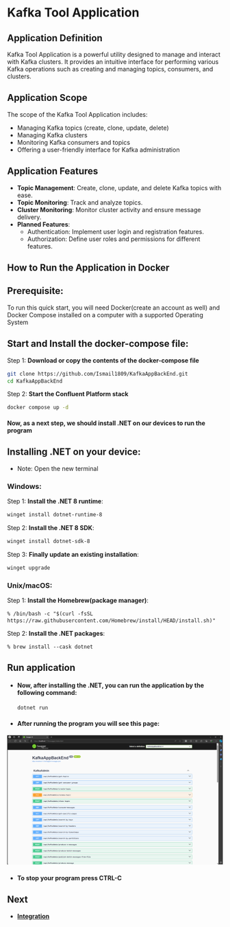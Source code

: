 # Kafka Tool Application

## Application Definition
Kafka Tool Application is a powerful utility designed to manage and interact with Kafka clusters. It provides an intuitive interface for performing various Kafka operations such as creating and managing topics, consumers, and clusters.

## Application Scope
The scope of the Kafka Tool Application includes:
- Managing Kafka topics (create, clone, update, delete)
- Managing Kafka clusters
- Monitoring Kafka consumers and topics
- Offering a user-friendly interface for Kafka administration

## Application Features
- **Topic Management**: Create, clone, update, and delete Kafka topics with ease.
- **Topic Monitoring**: Track and analyze topics.
- **Cluster Monitoring**: Monitor cluster activity and ensure message delivery.
- **Planned Features**:
  - Authentication: Implement user login and registration features.
  - Authorization: Define user roles and permissions for different features.

## How to Run the Application in Docker

## Prerequisite:
To run this quick start, you will need Docker(create an account as well) and Docker Compose installed on a computer with a supported Operating System

## Start and Install the docker-compose file:

Step 1: **Download or copy the contents of the docker-compose file**
   ```bash
   git clone https://github.com/Ismail1809/KafkaAppBackEnd.git
   cd KafkaAppBackEnd
   ```
Step 2: **Start the Confluent Platform stack**
  ```bash
  docker compose up -d
  ```

#### Now, as a next step, we should install .NET on our devices to run the program

## Installing .NET on your device:
- Note: Open the new terminal
   
### Windows:
Step 1: **Install the .NET 8 runtime**:
  ```bash
  winget install dotnet-runtime-8
  ```
Step 2: **Install the .NET 8 SDK**:
  ```bash
  winget install dotnet-sdk-8
  ```
Step 3: **Finally update an existing installation**:
  ```bash
  winget upgrade
  ```
### Unix/macOS:
Step 1: **Install the Homebrew(package manager)**:
  ```console
  % /bin/bash -c "$(curl -fsSL https://raw.githubusercontent.com/Homebrew/install/HEAD/install.sh)"
  ```
Step 2: **Install the .NET packages**:
  ```console
  % brew install --cask dotnet
  ```
## Run application
- #### Now, after installing the .NET, you can run the application by the following command:
  ```bash
  dotnet run
  ```
- #### After running the program you will see this page: 
![Alt text](resources/SwaggerScreen.png)
  
  
- #### To stop your program press CTRL-C

## Next
- **[Integration](/INTEGRATION.md)**



